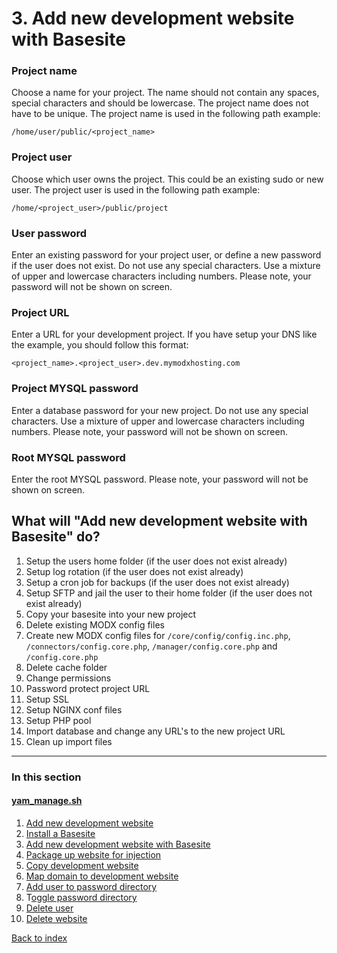 # 3. Add new development website with Basesite

### Project name

Choose a name for your project. The name should not contain any spaces, special characters and should be  lowercase. The project name does not have to be unique. The project name is used in the following path example:
```
/home/user/public/<project_name>
```


### Project user

Choose which user owns the project. This could be an existing sudo or new user. The project user is used in the following path example:
```
/home/<project_user>/public/project
```

### User password

Enter an existing password for your project user, or define a new password if the user does not exist. Do not use any special characters. Use a mixture of upper and lowercase characters including numbers. Please note, your password will not be shown on screen.

### Project URL

Enter a URL for your development project. If you have setup your DNS like the example, you should follow this format:

```
<project_name>.<project_user>.dev.mymodxhosting.com
```

### Project MYSQL password

Enter a database password for your new project. Do not use any special characters. Use a mixture of upper and lowercase characters including numbers. Please note, your password will not be shown on screen.

### Root MYSQL password

Enter the root MYSQL password. Please note, your password will not be shown on screen.

## What will "Add new development website with Basesite" do?

1. Setup the users home folder (if the user does not exist already)
2. Setup log rotation (if the user does not exist already)
3. Setup a cron job for backups (if the user does not exist already)
4. Setup SFTP and jail the user to their home folder (if the user does not exist already)
5. Copy your basesite into your new project
6. Delete existing MODX config files
7. Create new MODX config files for `/core/config/config.inc.php`, `/connectors/config.core.php`, `/manager/config.core.php` and `/config.core.php`
8. Delete cache folder
9. Change permissions
10. Password protect project URL
11. Setup SSL
12. Setup NGINX conf files
13. Setup PHP pool
14. Import database and change any URL's to the new project URL
15. Clean up import files

***

### In this section
#### [yam_manage.sh](/docs/yam_manage)
1. [Add new development website](/docs/yam_manage/01.md)
2. [Install a Basesite](/docs/yam_manage/02.md)
3. [Add new development website with Basesite](/docs/yam_manage/03.md)
4. [Package up website for injection](/docs/yam_manage/04.md)
5. [Copy development website](/docs/yam_manage/05.md)
6. [Map domain to development website](/docs/yam_manage/06.md)
7. [Add user to password directory](/docs/yam_manage/07.md)
8. T[oggle password directory](/docs/yam_manage/08.md)
9. [Delete user](/docs/yam_manage/09.md)
10. [Delete website](/docs/yam_manage/10.md)

[Back to index](/docs)
